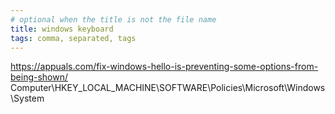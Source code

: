 ```yaml
---
# optional when the title is not the file name
title: windows keyboard
tags: comma, separated, tags
---
```


https://appuals.com/fix-windows-hello-is-preventing-some-options-from-being-shown/
Computer\HKEY_LOCAL_MACHINE\SOFTWARE\Policies\Microsoft\Windows\System
